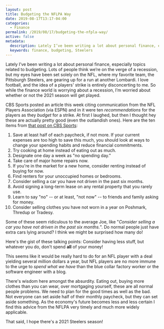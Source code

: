 ```yaml
---
layout: post
title: Budgeting the NFLPA Way
date: 2019-08-17T13:17-04:00
categories:
  - Finance
permalink: /2019/08/17/budgeting-the-nfpla-way/
active: false
metadata:
  description: Lately I’ve been writing a lot about personal finance, especially topics related to budgeting.
  keywords: finance, budgeting, Steelers
---
```


Lately I’ve been writing a lot about personal finance, especially topics related to budgeting. Lots of people think we’re on the verge of a recession, but my eyes have been set solely on the NFL, where my favorite team, the Pittsburgh Steelers, are gearing up for a run at another Lombardi. I love football, and the idea of a players' strike is entirely disconcerting to me. So while the finance world is worrying about a recession, I’m worried about whether or not the 2021 season will get played.

<!-- excerpt -->

CBS Sports posted an article this week citing communication from the NFL Players Association (via ESPN) and in it were ten _recommendations_ for the players as they _budget_ for a strike. At first I laughed, but then I thought hey these are actually pretty good (even the outlandish ones). Here are the ten items from [that post on CBS Sports](https://www.cbssports.com/nfl/news/nflpa-reportedly-sends-work-stoppage-guide-to-players-preps-for-possible-lockout/):


1. Save at least half of each paycheck, if not more. If your current expenses are too high to save this much, you should look at ways to change your spending habits and reduce financial commitments.
2. Try cooking at home instead of eating out as much.
3. Designate one day a week as "no spending day."
4. Take care of major home repairs now.
5. If you're in the market for a new home, consider renting instead of buying for now.
6. Find renters for your unoccupied homes or bedrooms.
7. Consider selling a car you have not driven in the past six months.
8. Avoid signing a long-term lease on any rental property that you rarely use.
9.   Learn to say "no" -- or at least, "not now" -- to friends and family asking for money.
10. Consider selling clothes you have not worn in a year on Poshmark, Thredup or Tradesy.

Some of these seem ridiculous to the average Joe, like "_Consider selling a car you have not driven in the past six months._". Do normal people just have extra cars lying around? I think we might be surprised how many do!

Here's the gist of these talking points: Consider having less stuff, but whatever you do, don't spend **all** of your money!

This seems like it would be really hard to do for an NFL player with a deal yielding several million dollars a year, but NFL players are no more immune to the urge to _spend what we have_ than the blue collar factory worker or the software engineer with a blog.

There's wisdom here amongst the absurdity. Eating out, buying more clothes than you can wear, over mortgaging yourself, these are all normal people problems. We need to plan for the good times as well as the bad. Not everyone can set aside half of their monthly paycheck, but they can set aside something. As the economy's future becomes less and less certain I find this advice from the NFLPA very timely and much more widely applicable.

That said, I hope there's a 2021 Steelers season!
